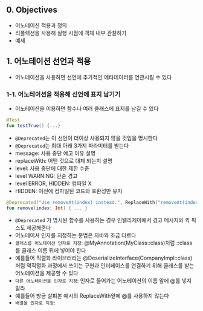 ## 0. Objectives
- 어노테이션 적용과 정의
- 리플렉션을 사용해 실행 시점에 객체 내부 관찰하기
- 예제

## 1. 어노테이션 선언과 적용
- 어노테이션을 사용하면 선언에 추가적인 메타데이터를 연관시킬 수 있다

### 1-1. 어노테이션을 적용해 선언에 표지 남기기
- 어노테이션을 이용하면 함수나 여러 클래스에 표지를 남길 수 있다
```.kt
@Test
fun testTrue() {...}
```
- `@Deprecated`는 이 선언이 더이상 사용되지 않을 것임을 명시한다
- `@Deprecated`는 최대 아래 3가지 파라미터를 받는다
- message: 사용 중단 예고 이유 설명
- replaceWith: 어떤 것으로 대체 되는지 설명
- level: 사용 중단에 대한 제한 수준
- level WARNING: 단순 경고
- level ERROR, HIDDEN: 컴파일 X
- HIDDEN: 이전에 컴파일된 코드와 호환성만 유지
```.kt
@Deprecated("Use removeAt(index) instead.", ReplaceWith("removeAt(index)"))
fun remove(index: Int) { ... }
```
- `@Deprecated` 가 명시된 함수를 사용하는 경우 인텔리제이에서 경고 메시지와 퀵 픽스도 제공해준다
- 어노테이셔 인자를 지정하는 문법은 자바와 조금 다르다
- `클래스를 어노테이션 인자로 지정`: @MyAnnotation(MyClass::class)처럼 ::class를 클래스 이름 뒤에 넣어야 한다
- 예를들어 직렬화 라이브러리는 @DeserializeInterface(CompanyImpl::class)처럼 역직렬화 과정에서 쓰이는 구현과 인터페이스를 연결하기 위해 클래스를 받는 어노테이션을 제공할 수 있다
- `다른 어노테이션을 인자로 지정`: 인자로 들어가는 어노테이션의 이름 앞에 @를 넣지 말라
- 예를들어 방금 살펴본 예시의 ReplaceWith앞에 @를 사용하지 않는다
- `배열을 인자로 지정`: 
